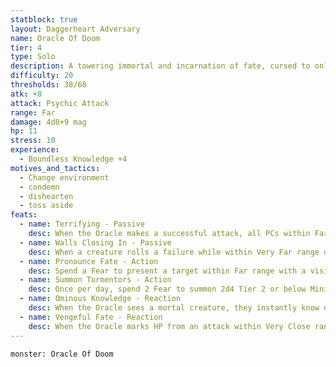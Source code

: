 ```yaml
---
statblock: true
layout: Daggerheart Adversary
name: Oracle Of Doom
tier: 4
type: Solo
description: A towering immortal and incarnation of fate, cursed to only see bad outcomes.
difficulty: 20
thresholds: 38/68
atk: +8
attack: Psychic Attack
range: Far
damage: 4d8+9 mag
hp: 11
stress: 10
experience:
  - Boundless Knowledge +4
motives_and_tactics:
  - Change environment
  - condemn
  - dishearten
  - toss aside
feats:
  - name: Terrifying - Passive
    desc: When the Oracle makes a successful attack, all PCs within Far range lose a Hope and you gain a Fear.
  - name: Walls Closing In - Passive
    desc: When a creature rolls a failure while within Very Far range of the Oracle, they must mark a Stress.
  - name: Pronounce Fate - Action
    desc: Spend a Fear to present a target within Far range with a vision of their personal nightmare. The target must make a Knowledge Reaction Roll. On a failure, they lose all Hope and take 2d10+4 direct magic damage. On a success, they take half damage and lose a Hope.
  - name: Summon Tormentors - Action
    desc: Once per day, spend 2 Fear to summon 2d4 Tier 2 or below Minions relevant to one of the PC’s personal nightmares. They appear at Close range relative to that PC.
  - name: Ominous Knowledge - Reaction
    desc: When the Oracle sees a mortal creature, they instantly know one of their personal nightmares.
  - name: Vengeful Fate - Reaction
    desc: When the Oracle marks HP from an attack within Very Close range, you can mark a Stress to knock the attacker back to Far range and deal 2d10+4 physical damage.
---
```


```statblock
monster: Oracle Of Doom
```
